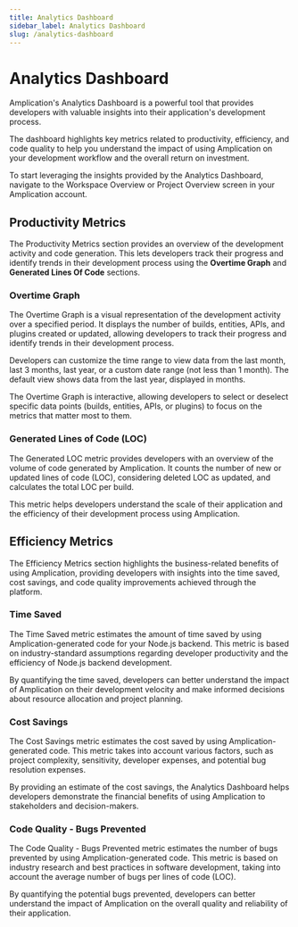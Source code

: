 ```yaml
---
title: Analytics Dashboard
sidebar_label: Analytics Dashboard
slug: /analytics-dashboard
---
```


# Analytics Dashboard

Amplication's Analytics Dashboard is a powerful tool that provides developers with valuable insights into their application's development process.

The dashboard highlights key metrics related to productivity, efficiency, and code quality to help you understand the impact of using Amplication on your development workflow and the overall return on investment.

To start leveraging the insights provided by the Analytics Dashboard, navigate to the Workspace Overview or Project Overview screen in your Amplication account.

## Productivity Metrics

The Productivity Metrics section provides an overview of the development activity and code generation. This lets developers track their progress and identify trends in their development process using the **Overtime Graph** and **Generated Lines Of Code** sections.

### Overtime Graph

The Overtime Graph is a visual representation of the development activity over a specified period. It displays the number of builds, entities, APIs, and plugins created or updated, allowing developers to track their progress and identify trends in their development process.

Developers can customize the time range to view data from the last month, last 3 months, last year, or a custom date range (not less than 1 month). The default view shows data from the last year, displayed in months.

The Overtime Graph is interactive, allowing developers to select or deselect specific data points (builds, entities, APIs, or plugins) to focus on the metrics that matter most to them.

### Generated Lines of Code (LOC)

The Generated LOC metric provides developers with an overview of the volume of code generated by Amplication. It counts the number of new or updated lines of code (LOC), considering deleted LOC as updated, and calculates the total LOC per build.

This metric helps developers understand the scale of their application and the efficiency of their development process using Amplication.

## Efficiency Metrics

The Efficiency Metrics section highlights the business-related benefits of using Amplication, providing developers with insights into the time saved, cost savings, and code quality improvements achieved through the platform.

### Time Saved

The Time Saved metric estimates the amount of time saved by using Amplication-generated code for your Node.js backend. This metric is based on industry-standard assumptions regarding developer productivity and the efficiency of Node.js backend development.

By quantifying the time saved, developers can better understand the impact of Amplication on their development velocity and make informed decisions about resource allocation and project planning.

### Cost Savings

The Cost Savings metric estimates the cost saved by using Amplication-generated code. This metric takes into account various factors, such as project complexity, sensitivity, developer expenses, and potential bug resolution expenses.

By providing an estimate of the cost savings, the Analytics Dashboard helps developers demonstrate the financial benefits of using Amplication to stakeholders and decision-makers.

### Code Quality - Bugs Prevented

The Code Quality - Bugs Prevented metric estimates the number of bugs prevented by using Amplication-generated code. This metric is based on industry research and best practices in software development, taking into account the average number of bugs per lines of code (LOC).

By quantifying the potential bugs prevented, developers can better understand the impact of Amplication on the overall quality and reliability of their application.

